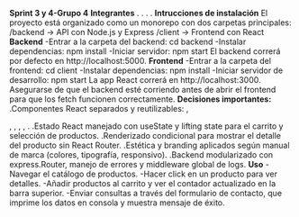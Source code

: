 **Sprint 3 y 4-Grupo 4**
**Integrantes**
.
.
.
.
**Intrucciones de instalación**
El proyecto está organizado como un monorepo con dos carpetas principales:
/backend  → API con Node.js y Express
/client   → Frontend con React
**Backend**
-Entrar a la carpeta del backend:
cd backend
-Instalar dependencias:
npm install
-Iniciar servidor:
npm start
El backend correrá por defecto en http://localhost:5000.
**Frontend**
-Entrar a la carpeta del frontend:
cd client
-Instalar dependencias:
npm install
-Iniciar servidor de desarrollo:
npm start
La app React correrá en http://localhost:3000.
Asegurarse de que el backend esté corriendo antes de abrir el frontend para que los fetch funcionen correctamente.
**Decisiones importantes:**
.Componentes React separados y reutilizables: <Navbar>, <Footer>, <ProductList>, <ProductCard>, <ProductDetail>, <ContactForm>.
.Estado React manejado con useState y lifting state para el carrito y selección de productos.
.Renderizado condicional para mostrar el detalle del producto sin React Router.
.Estética y branding aplicados según manual de marca (colores, tipografía, responsivo).
.Backend modularizado con express.Router, manejo de errores y middleware global de logs.
**Uso**
-Navegar el catálogo de productos.
-Hacer click en un producto para ver detalles.
-Añadir productos al carrito y ver el contador actualizado en la barra superior.
-Enviar consultas a través del formulario de contacto, que imprime los datos en consola y muestra mensaje de éxito.
